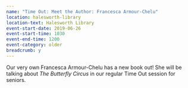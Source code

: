 ```yaml
---
name: "Time Out: Meet the Author: Francesca Armour-Chelu"
location: halesworth-library
location-text: Halesworth Library
event-start-date: 2019-06-26
event-start-time: 1030
event-end-time: 1200
event-category: older
breadcrumb: y
---
```


Our very own Francesca Armour-Chelu has a new book out! She will be talking about <cite>The Butterfly Circus</cite> in our regular Time Out session for seniors.
